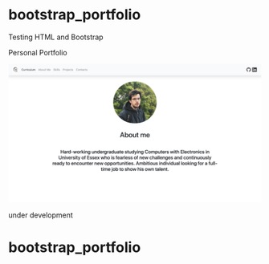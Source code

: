 # bootstrap_portfolio
Testing HTML and Bootstrap

Personal Portfolio


![alt text](https://github.com/emeyva/bootstrap_portfolio/blob/master/weblayout3.png)


under development
# bootstrap_portfolio
